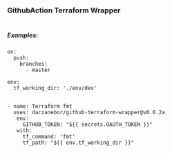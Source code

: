 ### GithubAction Terraform Wrapper
#
##### Examples:
```
on:
  push:
    branches:
      - master

env:
  tf_working_dir: './env/dev'


- name: Terraform fmt
  uses: darzanebor/github-terraform-wrapper@v0.0.2a
   env:
     GITHUB_TOKEN: "${{ secrets.OAUTH_TOKEN }}"        
   with:
     tf_command: 'fmt'
     tf_path: "${{ env.tf_working_dir }}"

```

